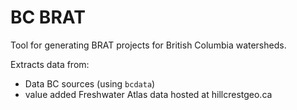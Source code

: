 # BC BRAT

Tool for generating BRAT projects for British Columbia watersheds.

Extracts data from:

- Data BC sources (using `bcdata`)
- value added Freshwater Atlas data hosted at hillcrestgeo.ca




